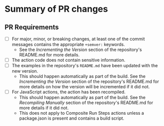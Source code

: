 # Summary of PR changes



## PR Requirements
- [ ] For major, minor, or breaking changes, at least one of the commit messages contains the appropriate `+semver:` keywords.
  - See the *Incrementing the Version* section of the repository's README.md for more details.
- [ ] The action code does not contain sensitive information.
- [ ] The examples in the repository's `README.md` have been updated with the new version.  
  - This should happen automatically as part of the build.  See the *Incrementing the Version* section of the repository's README.md for more details on how the version will be incremented if it did not.
- [ ] For JavaScript actions, the action has been recompiled.  
  - This should happen automatically as part of the build.  See the *Recompiling Manually* section of the repository's README.md for more details if it did not.
  - This does not apply to Composite Run Steps actions unless a package.json is present and contains a build script.

